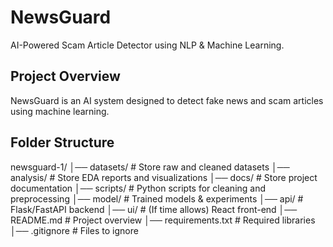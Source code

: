 # NewsGuard  
AI-Powered Scam Article Detector using NLP & Machine Learning.  

## Project Overview  
NewsGuard is an AI system designed to detect fake news and scam articles using machine learning.  

## Folder Structure  
newsguard-1/
│── datasets/ # Store raw and cleaned datasets
│── analysis/ # Store EDA reports and visualizations
│── docs/ # Store project documentation
│── scripts/ # Python scripts for cleaning and preprocessing
│── model/ # Trained models & experiments
│── api/ # Flask/FastAPI backend
│── ui/ # (If time allows) React front-end
│── README.md # Project overview
│── requirements.txt # Required libraries
│── .gitignore # Files to ignore
